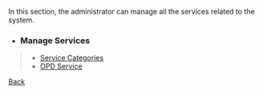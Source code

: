 In this section, the administrator can manage all the services related to the system.
* ### Manage Services
> * [Service Categories](https://github.com/hmislk/hmis/wiki/Service-Categories)
> * [OPD Service](https://github.com/hmislk/hmis/wiki/OPD-Services)



[Back](https://github.com/hmislk/hmis/wiki/System-Administration)

